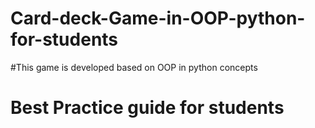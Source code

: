# Card-deck-Game-in-OOP-python-for-students
#This game is developed based on OOP in python concepts
# Best Practice guide for students 
